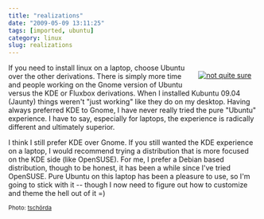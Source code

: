 ```yaml
---
title: "realizations"
date: "2009-05-09 13:11:25"
tags: [imported, ubuntu]
category: linux
slug: realizations
---
```

	
<div style="margin: 15px; float: right"><a href="http://www.flickr.com/photos/87955432@N00/3512658989/" title="not quite sure" target="_blank"><img src="http://farm4.static.flickr.com/3071/3512658989_11cfc563f3_m.jpg" alt="not quite sure" border="0" /></a></div>

If you need to install linux on a laptop, choose Ubuntu over the other derivations.  There is simply more time and people working on the Gnome version of Ubuntu versus the KDE or Fluxbox derivations.  When I installed Kubuntu 09.04 (Jaunty) things weren't "just working" like they do on my desktop.  Having always preferred KDE to Gnome, I have never really tried the pure "Ubuntu" experience.  I have to say, especially for laptops, the experience is radically different and ultimately superior.

I think I still prefer KDE over Gnome.  If you still wanted the KDE experience on a laptop, I would recommend trying a distribution that is more focused on the KDE side (like OpenSUSE).  For me, I prefer a Debian based distribution, though to be honest, it has been a while since I've tried OpenSUSE.  Pure Ubuntu on this laptop has been a pleasure to use, so I'm going to stick with it -- though I now need to figure out how to customize and theme the hell out of it =)

<small>Photo: <a href="http://www.flickr.com/photos/87955432@N00/3512658989/" title="tschörda" target="_blank">tschörda</a></small>
